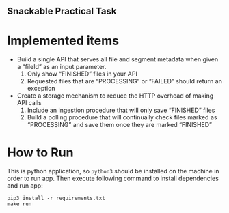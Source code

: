 ## Snackable Practical Task

# Implemented items

- Build a single API that serves all file and segment metadata when given a “fileId” as an
input parameter.
  1. Only show “FINISHED” files in your API
  2. Requested files that are “PROCESSING” or “FAILED” should return an exception
- Create a storage mechanism to reduce the HTTP overhead of making API calls
  1. Include an ingestion procedure that will only save “FINISHED” files
  2. Build a polling procedure that will continually check files marked as
“PROCESSING” and save them once they are marked “FINISHED”

# How to Run

This is python application, so `python3` should be installed on the machine in order to run app. 
Then execute following command to install dependencies and run app:
```
pip3 install -r requirements.txt
make run
```
